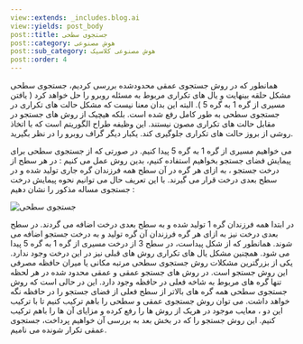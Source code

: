 ```yaml
---
view::extends: _includes.blog.ai
view::yields: post_body
post::title: جستجوی سطحی
post::category: هوش مصنوعی
post::sub_category: هوش مصنوعی کلاسیک
post::order: 4
---
```


همانطور که در روش جستجوی عمقی محدودشده بررسی کردیم، جستجوی سطحی مشکل حلقه بینهایت و یال های تکراری مربوط به مسئله روبرو را حل خواهد کرد ( یافتن مسیری از گره 1 به گره 5 ). البته این بدان معنا نیست که مشکل حالت های تکراری در جستجوی سطحی به طور کامل رفع شده است. بلکه هیچیک از روش های جستجو در مقابل حالت های تکراری مصون نیستند. این وظیفه طراح الگوریتم است که با اتخاذ روشی از بروز حالت های تکراری جلوگیری کند. یکبار دیگر گراف روبرو را در نظر بگیرید.

می خواهیم مسیری از گره 1 به گره 5 پیدا کنیم. در صورتی که از جستجوی سطحی برای پیمایش فضای جستجو بخواهیم استفاده کنیم، بدین روش عمل می کنیم : در هر سطح از درخت جستجو ، به ازای هر گره در آن سطح همه فرزندان گره جاری تولید شده و در سطح بعدی درخت قرار می گیرند. با این تعریف حال می توانیم نحوه پیمایش درخت جستجوی مساله مذکور را نشان دهیم :

![جستجوی سطحی](@url('assets/images/ai/bfs_graph4.jpg'))

در ابتدا همه فرزندان گره 1 تولید شده و به سطح بعدی درخت اضافه می گردند. در سطح بعدی درخت نیز به ازای هر گره فرزندان آن گره تولید و به درخت جستجو اضافه می شوند. همانطور که از شکل پیداست، در سطح 3 از درخت مسیری از گره 1 به گره 5 پیدا می شود. همچنین مشکل یال های تکراری روش های قبلی نیز در این درخت وجود ندارد. یکی از بزرگترین مشکلات روش جستجوی سطحی مرتبه مکانی یا میران حافظه مصرفی این روش جستجو است. در روش های جستجو عمقی و عمقی محدود شده در هر لحظه تنها گره های مربوط به شاخه فعلی در حافظه وجود دارد. این در حالی است که روش جستجوی سطحی همه گره های بالاتر از سطح فعلی از فضای جستجو را در حافظه نگه خواهد داشت. می توان روش جستجوی عمقی و سطحی را باهم ترکیب کنیم تا با ترکیب این دو ، معایب موجود در هریک از روش ها را رفع کرده و مزایای آن ها را باهم ترکیب کنیم. این روش جستجو را که در بخش بعد به بررسی آن خواهیم پرداخت، جستجوی عمقی تکرار شونده می نامیم.
